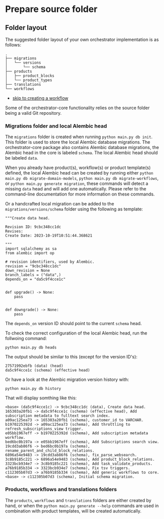 # Prepare source folder

## Folder layout

The suggested folder layout of your own orchestrator implementation is as
follows:

```text
.
├── migrations
│   └── versions
│       └── schema
├── products
│   ├── product_blocks
│   └── product_types
├── translations
└── workflows
```

- [skip to creating a workflow](./workflows.md)

Some of the orchestrator-core functionality relies on the source folder being a
valid Git repository.

### Migrations folder and local Alembic head

The `migrations` folder is created when running `python main.py db init`.
This folder is used to store the local Alembic database migrations.
The orchestrator-core package also contains Alembic database migrations, the Alembic head in the core is labeled `schema`.
The local Alembic head should be labeled `data`.

When you already have product(s), workflow(s) or product template(s) defined,
the local Alembic head can be created by running either `python main.py db
migrate-domain-models`, `python main.py db migrate-workflows`, or `python
main.py generate migration`, these commands will detect a missing `data` head
and will add one automatically.  Please refer to the command-line documentation
for more information on these commands.

Or a handcrafted local migration can be added to the
`migrations/versions/schema` folder using the following as template:

```text
"""Create data head.

Revision ID: 9cbc348cc1dc
Revises:
Create Date: 2023-10-19T10:51:44.368621

"""
import sqlalchemy as sa
from alembic import op

# revision identifiers, used by Alembic.
revision = "9cbc348cc1dc"
down_revision = None
branch_labels = ("data",)
depends_on = "da5c9f4cce1c"


def upgrade() -> None:
    pass


def downgrade() -> None:
    pass
```

The `depends_on` version ID should point to the current `schema` head.

To check the correct configuration of the local Alembic head, run the follwoing
command:

```shell
python main.py db heads
```

The output should be similar to this (except for the version ID's):

```text
27571992ebfb (data) (head)
da5c9f4cce1c (schema) (effective head)
```

Or have a look at the Alembic migration version history with:

```shell
python main.py db history
```

That will display somthing like this:

```text
<base> (da5c9f4cce1c) -> 9cbc348cc1dc (data), Create data head.
165303a20fb1 -> da5c9f4cce1c (schema) (effective head), Add subscription metadata to fulltext search index.
a09ac125ea73 -> 165303a20fb1 (schema), customer_id to VARCHAR.
b1970225392d -> a09ac125ea73 (schema), Add throttling to refresh_subscriptions_view trigger.
e05bb1967eff -> b1970225392d (schema), Add subscription metadata workflow.
bed6bc0b197a -> e05bb1967eff (schema), Add Subscriptions search view.
19cdd3ab86f6 -> bed6bc0b197a (schema), rename_parent_and_child_block_relations.
6896a54e9483 -> 19cdd3ab86f6 (schema), fix_parse_websearch.
3c8b9185c221 -> 6896a54e9483 (schema), Add product_block_relations.
3323bcb934e7 -> 3c8b9185c221 (schema), Add task_validate_products.
a76b9185b334 -> 3323bcb934e7 (schema), Fix tsv triggers.
c112305b07d3 -> a76b9185b334 (schema), Add generic workflows to core.
<base> -> c112305b07d3 (schema), Initial schema migration.
```

### Products, workflows and translations folders

The `products`, `workflows` and `translations` folders are either created by
hand, or when the `python main.py generate --help` commands are used in
combination with product templates, will be created automatically.
